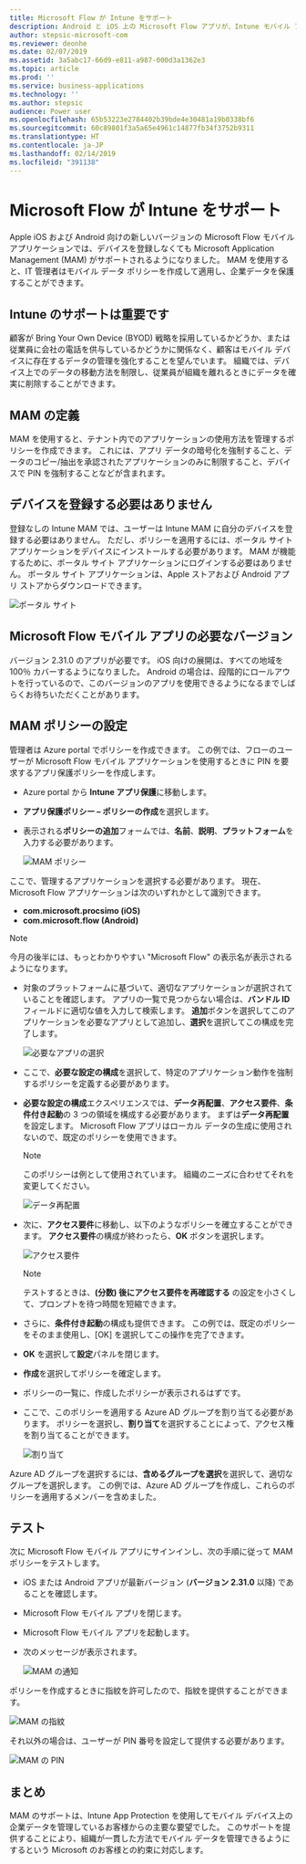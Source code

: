 ```yaml
---
title: Microsoft Flow が Intune をサポート
description: Android と iOS 上の Microsoft Flow アプリが、Intune モバイル アプリケーション管理をサポートするようになりました。
author: stepsic-microsoft-com
ms.reviewer: deonhe
ms.date: 02/07/2019
ms.assetid: 3a5abc17-66d9-e811-a987-000d3a1362e3
ms.topic: article
ms.prod: ''
ms.service: business-applications
ms.technology: ''
ms.author: stepsic
audience: Power user
ms.openlocfilehash: 65b53223e2784402b39bde4e30481a19b0338bf6
ms.sourcegitcommit: 60c89801f3a5a65e4961c14877fb34f3752b9311
ms.translationtype: HT
ms.contentlocale: ja-JP
ms.lasthandoff: 02/14/2019
ms.locfileid: "391138"
---
```

# <a name="microsoft-flow-supports-intune"></a>Microsoft Flow が Intune をサポート




Apple iOS および Android 向けの新しいバージョンの Microsoft Flow モバイル アプリケーションでは、デバイスを登録しなくても Microsoft Application Management (MAM) がサポートされるようになりました。 MAM を使用すると、IT 管理者はモバイル データ ポリシーを作成して適用し、企業データを保護することができます。

## <a name="support-for-intune-is-important"></a>Intune のサポートは重要です

顧客が Bring Your Own Device (BYOD) 戦略を採用しているかどうか、または従業員に会社の電話を供与しているかどうかに関係なく、顧客はモバイル デバイスに存在するデータの管理を強化することを望んでいます。 組織では、デバイス上でのデータの移動方法を制限し、従業員が組織を離れるときにデータを確実に削除することができます。

## <a name="mam-definition"></a>MAM の定義

MAM を使用すると、テナント内でのアプリケーションの使用方法を管理するポリシーを作成できます。 これには、アプリ データの暗号化を強制すること、データのコピー/抽出を承認されたアプリケーションのみに制限すること、デバイスで PIN を強制することなどが含まれます。

## <a name="your-device-doesnt-need-to-be-enrolled"></a>デバイスを登録する必要はありません

登録なしの Intune MAM では、ユーザーは Intune MAM に自分のデバイスを登録する必要はありません。 ただし、ポリシーを適用するには、ポータル サイト アプリケーションをデバイスにインストールする必要があります。 MAM が機能するために、ポータル サイト アプリケーションにログインする必要はありません。 ポータル サイト アプリケーションは、Apple ストアおよび Android アプリ ストアからダウンロードできます。

![ポータル サイト](media/microsoft-flow-supports-intune/intune-mam-1-companyportal.png "ポータル サイト")

## <a name="required-version-of-the-microsoft-flow-mobile-app"></a>Microsoft Flow モバイル アプリの必要なバージョン

バージョン 2.31.0 のアプリが必要です。 iOS 向けの展開は、すべての地域を 100％ カバーするようになりました。 Android の場合は、段階的にロールアウトを行っているので、このバージョンのアプリを使用できるようになるまでしばらくお待ちいただくことがあります。

## <a name="set-up-a-mam-policy"></a>MAM ポリシーの設定

管理者は Azure portal でポリシーを作成できます。 この例では、フローのユーザーが Microsoft Flow モバイル アプリケーションを使用するときに PIN を要求するアプリ保護ポリシーを作成します。

- Azure portal から **Intune アプリ保護**に移動します。
- **アプリ保護ポリシー – ポリシーの作成**を選択します。
- 表示される**ポリシーの追加**フォームでは、**名前**、**説明**、**プラットフォーム**を入力する必要があります。

    ![MAM ポリシー](media/microsoft-flow-supports-intune/intune-mam-2-mampolicy.png "MAM ポリシー")

ここで、管理するアプリケーションを選択する必要があります。 現在、Microsoft Flow アプリケーションは次のいずれかとして識別できます。

- **com.microsoft.procsimo (iOS)**
- **com.microsoft.flow (Android)**

> [!NOTE]
> 今月の後半には、もっとわかりやすい "Microsoft Flow" の表示名が表示されるようになります。</div>

- 対象のプラットフォームに基づいて、適切なアプリケーションが選択されていることを確認します。 アプリの一覧で見つからない場合は、**バンドル ID** フィールドに適切な値を入力して検索します。 **追加**ボタンを選択してこのアプリケーションを必要なアプリとして追加し、**選択**を選択してこの構成を完了します。

    ![必要なアプリの選択](media/microsoft-flow-supports-intune/intune-mam-3-selectrequiredapps.png "必要なアプリの選択")

- ここで、**必要な設定の構成**を選択して、特定のアプリケーション動作を強制するポリシーを定義する必要があります。
- **必要な設定の構成**エクスペリエンスでは、**データ再配置**、**アクセス要件**、**条件付き起動**の 3 つの領域を構成する必要があります。 まずは**データ再配置**を設定します。 Microsoft Flow アプリはローカル データの生成に使用されないので、既定のポリシーを使用できます。

    > [!NOTE]
    > このポリシーは例として使用されています。 組織のニーズに合わせてそれを変更してください。

    ![データ再配置](media/microsoft-flow-supports-intune/intune-mam-4-datarelocation.png "データ再配置")

- 次に、**アクセス要件**に移動し、以下のようなポリシーを確立することができます。 **アクセス要件**の構成が終わったら、**OK** ボタンを選択します。

    ![アクセス要件](media/microsoft-flow-supports-intune/intune-mam-5-accessrequirements.png "アクセス要件")

    > [!NOTE]
    > テストするときは、**(分数) 後にアクセス要件を再確認する** の設定を小さくして、プロンプトを待つ時間を短縮できます。

- さらに、**条件付き起動**の構成も提供できます。 この例では、既定のポリシーをそのまま使用し、[OK] を選択してこの操作を完了できます。
- **OK** を選択して**設定**パネルを閉じます。
- **作成**を選択してポリシーを確定します。
- ポリシーの一覧に、作成したポリシーが表示されるはずです。
- ここで、このポリシーを適用する Azure AD グループを割り当てる必要があります。 ポリシーを選択し、**割り当て**を選択することによって、アクセス権を割り当てることができます。

    ![割り当て](media/microsoft-flow-supports-intune/intune-mam-6-assignments.png "割り当て")

Azure AD グループを選択するには、**含めるグループを選択**を選択して、適切なグループを選択します。 この例では、Azure AD グループを作成し、これらのポリシーを適用するメンバーを含めました。

## <a name="testing"></a>テスト

次に Microsoft Flow モバイル アプリにサインインし、次の手順に従って MAM ポリシーをテストします。

- iOS または Android アプリが最新バージョン (**バージョン 2.31.0** 以降) であることを確認します。
- Microsoft Flow モバイル アプリを閉じます。
- Microsoft Flow モバイル アプリを起動します。
- 次のメッセージが表示されます。

    ![MAM の通知](media/microsoft-flow-supports-intune/intune-mam-7-mamnotice.png "MAM の通知")

ポリシーを作成するときに指紋を許可したので、指紋を提供することができます。

![MAM の指紋](media/microsoft-flow-supports-intune/intune-mam-8-mamfingerprint.png "MAM の指紋")

それ以外の場合は、ユーザーが PIN 番号を設定して提供する必要があります。

![MAM の PIN](media/microsoft-flow-supports-intune/intune-mam-9-mampin.png "MAM の PIN")

## <a name="conclusion"></a>まとめ

MAM のサポートは、Intune App Protection を使用してモバイル デバイス上の企業データを管理しているお客様からの主要な要望でした。 このサポートを提供することにより、組織が一貫した方法でモバイル データを管理できるようにするという Microsoft のお客様との約束に対応します。